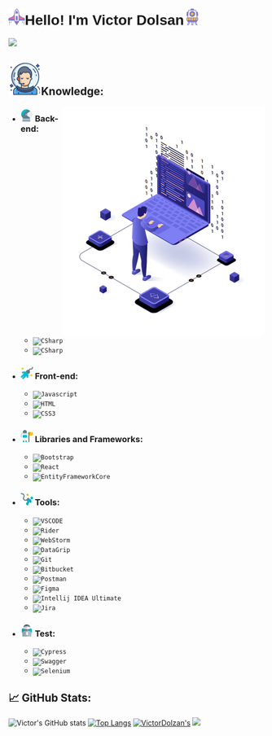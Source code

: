 # <h1 style="font-family: 'Tomorrow', sans-serif;"><img src="./img/spaceship.png"/>Hello! I'm Victor Dolsan<img src="./img/space-capsule.png"/></h1>
<a href="https://www.linkedin.com/in/victor-dolsan-56896094/" alt="Linkedin">
    <img height=30 src="https://img.shields.io/badge/-Linkedin-0179b6?style=flat&logo=Linkedin&logoColor=white&link=https://www.linkedin.com/in/karen-abib/" />
  </a>


## <img src="./img/astronaut-thinking.png"/>Knowledge:

[//]: # (<img src = "./img/computador.svg" align = "right" width= "400px">)
<img src = "./img/programmer-doing-programming-3454631-2918520.webp" align = "right" width= "400px">
<!-- <img src = "./img/Programming Customizable Isometric Illustrations _ Amico Style.png" align = "right" width= "400px">-->


- ### <b><img src="./img/astronaut-suit-helmet-with-glass-protection.png"/> Back-end: </b>
    - <code><img height="25" src="https://img.shields.io/badge/CSharp-blue?style=flat&logo=CSharp&logoColor=white" alt="CSharp"/></code>
    - <code><img height="25" src="https://img.shields.io/badge/PHP-7B68EE?style=flat&logo=PHP&logoColor=white" alt="CSharp"/></code>

- ### <b><img src="./img/space-explorer-astronaut-with-cable-attached.png"/> Front-end: </b>
    - <code><img height="25" src="https://img.shields.io/badge/Javascript-F7Fd1E?style=flat&logo=Javascript&logoColor=black" alt="Javascript"/></code>
    - <code><img height="25" src="https://img.shields.io/badge/HTML-DD4B25?style=flat&logo=html5&logoColor=FFF" alt="HTML"/></code>
    - <code><img height="25" src="https://img.shields.io/badge/CSS3-264DE4?style=flat&logo=css3&logoColor=FFF" alt="CSS3"/></code>
- ### <b><img src="./img/astronaut-hoisting-flag-on-moon.png"/> Libraries and Frameworks: </b>    
  - <code><img height="25" src="https://img.shields.io/badge/Bootstrap-fff?style=flat&logo=Bootstrap" alt="Bootstrap"/></code>
  -   <code><img height="25" src="https://img.shields.io/badge/React-000000?style=flat&logo=React" alt="React"/></code>
  -   <code><img height="25" src="https://img.shields.io/badge/Entity Framework Core-0071ba?style=flat&logo=CSharp" alt="EntityFrameworkCore"/></code>
  
- ### <b><img src="./img/astronaut-on-space-exploration-down.png"/> Tools: </b>
    - <code><img height="25" src="https://img.shields.io/badge/VSCode-0384fc?style=flat&logo=Visual+Studio+Code&logoColor=FFF" alt="VSCODE"/></code>
    - <code><img height="25" src="https://img.shields.io/badge/Rider-ed8127?style=flat&logo=Rider&logoColor=000000" alt="Rider"/></code>
    - <code><img height="25" src="https://img.shields.io/badge/WebStorm-00cdd7?style=flat&logo=WebStorm&logoColor=000000" alt="WebStorm"/></code>
    - <code><img height="25" src="https://img.shields.io/badge/DataGrip-d37ada?style=flat&logo=DataGrip&logoColor=000000" alt="DataGrip"/></code>
    - <code><img height="25" src="https://img.shields.io/badge/Git-fff?style=flat&logo=Git" alt="Git"/></code>
    - <code><img height="25" src="https://img.shields.io/badge/-Bitbucket-0265ff?style=flat&logo=Bitbucket&logoColor=a2c5f9" alt="Bitbucket"/></code>
    - <code><img height="25" src="https://img.shields.io/badge/-Postman-ffffff?style=flat&logo=Postman" alt="Postman"/></code>
    - <code><img height="25" src="https://img.shields.io/badge/Figma-000000?style=flat&logo=figma" alt="Figma"/></code>
    - <code><img height="25" src="https://img.shields.io/badge/-Intellij IDEA Ultimate-fe265c?style=flat&logo=IntellijIDEA&logoColor=black" alt="Intellij IDEA Ultimate"/></code>
    - <code><img height="25" src="https://img.shields.io/badge/-Atlassian-0265ff?style=flat&logo=Atlassian&logoColor=a2c5f9" alt="Jira"/></code>

 - ### <b><img src="./img/astronaut-with-full-life-support-suit-for-space.png"/> Test: </b>
    - <code><img height="25" src="https://img.shields.io/badge/Cypress-646466?style=flat&logo=Cypress" alt="Cypress"/></code>
    - <code><img height="25" src="https://img.shields.io/badge/Swagger-black?style=flat&logo=Swagger" alt="Swagger"/></code>   
    - <code><img height="25" src="https://img.shields.io/badge/Selenium-93c843?style=flat&logo=Selenium&logoColor=ffffff" alt="Selenium"/></code>   

## <b>📈 GitHub Stats:</b>

![Victor's GitHub stats](https://github-readme-stats.vercel.app/api?username=VictorDolzan&show_icons=true&theme=maroongold)
[![Top Langs](https://github-readme-stats.vercel.app/api/top-langs/?username=VictorDolzan&theme=maroongold&layout=compact)](https://github.com/anuraghazra/github-readme-stats)
[![VictorDolzan's](http://github-profile-summary-cards.vercel.app/api/cards/repos-per-language?username=Victor&theme=dracula)](https://github.com/vn7n24fzkq/github-profile-summary-cards)
<image width="880em" src="https://github-profile-summary-cards.vercel.app/api/cards/profile-details?username=VictorDolzan&theme=dracula">

<link rel="preconnect" href="https://fonts.googleapis.com">
<link rel="preconnect" href="https://fonts.gstatic.com" crossorigin>
<link href="https://fonts.googleapis.com/css2?family=Tomorrow:ital,wght@0,400;0,500;1,300&display=swap" rel="stylesheet">